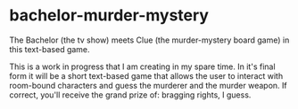 # bachelor-murder-mystery
The Bachelor (the tv show) meets Clue (the murder-mystery board game) in this text-based game.

This is a work in progress that I am creating in my spare time. In it's final form it will be a short text-based game that allows the user to interact with room-bound characters and guess the murderer and the murder weapon. If correct, you'll receive the grand prize of: bragging rights, I guess.



